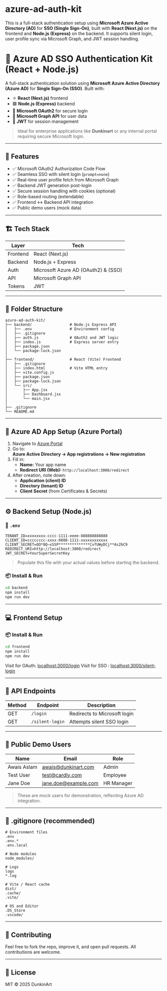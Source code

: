 # azure-ad-auth-kit
 This is a full-stack authentication setup using **Microsoft Azure Active Directory (AD)** for **SSO (Single Sign-On)**, built with **React (Next.js)** on the frontend and **Node.js (Express)** on the backend. It supports silent login, user profile sync via Microsoft Graph, and JWT session handling.
 # 🔐 Azure AD SSO Authentication Kit (React + Node.js)
 
 A full-stack authentication solution using **Microsoft Azure Active Directory (Azure AD)** for **Single Sign-On (SSO)**. Built with:
 
 - ⚛️ **React (Next.js)** frontend
 - 🟩 **Node.js (Express)** backend
 - 🔐 **Microsoft OAuth2** for secure login
 - 📡 **Microsoft Graph API** for user data
 - 🔑 **JWT** for session management
 
 > Ideal for enterprise applications like **Dunkinart** or any internal portal requiring secure Microsoft login.
 
 ---
 
 ## 🚀 Features
 
 - ✅ Microsoft OAuth2 Authorization Code Flow
 - ✅ Seamless SSO with silent login (`prompt=none`)
 - ✅ Real-time user profile fetch from Microsoft Graph
 - ✅ Backend JWT generation post-login
 - ✅ Secure session handling with cookies (optional)
 - ✅ Role-based routing (extendable)
 - ✅ Frontend ↔️ Backend API integration
 - ✅ Public demo users (mock data)
 
 ---
 
 ## 🏗️ Tech Stack
 
 | Layer     | Tech                      |
 |-----------|---------------------------|
 | Frontend  | React (Next.js)           |
 | Backend   | Node.js + Express         |
 | Auth      | Microsoft Azure AD (OAuth2) & (SSO) |
 | API       | Microsoft Graph API       |
 | Tokens    | JWT                       |
 
 ---
 
 ## 📁 Folder Structure
 
 ```
 azure-ad-auth-kit/
 ├── backend/                 # Node.js Express API
 │   ├── .env                 # Environment config
 │   ├── .gitignore
 │   ├── auth.js              # OAuth2 and JWT logic
 │   ├── index.js             # Express server entry
 │   ├── package.json
 │   └── package-lock.json
 │
 ├── frontend/                # React (Vite) Frontend
 │   ├── .gitignore
 │   ├── index.html           # Vite HTML entry
 │   ├── vite.config.js
 │   ├── package.json
 │   ├── package-lock.json
 │   └── src/
 │       ├── App.jsx
 │       ├── Dashboard.jsx
 │       └── main.jsx
 │
 ├── .gitignore
 └── README.md
 ```
 
 ---
 
 ## 🔐 Azure AD App Setup (Azure Portal)
 
 1. Navigate to [Azure Portal](https://portal.azure.com/)
 2. Go to:  
    **Azure Active Directory → App registrations → New registration**
 3. Fill in:
    - **Name:** Your app name
    - **Redirect URI (Web):** `http://localhost:3000/redirect`
 4. After creation, note down:
    - **Application (client) ID**
    - **Directory (tenant) ID**
    - **Client Secret** (from Certificates & Secrets)
 
 ---
 
 ## ⚙️ Backend Setup (Node.js)
 
 ### 📄 `.env`
 
 ```env
 TENANT_ID=xxxxxxxx-cccc-1111-eeee-888888888888
 CLIENT_ID=cccccccc-xxxx-8888-1111-xxxxxxxxxxxx
 CLIENT_SECRET=OO*8Q~xSSP**************CvfUWyDCj**As2bC9
 REDIRECT_URI=http://localhost:3000/redirect
 JWT_SECRET=YourSuperSecretKey
 ```
 
 > Populate this file with your actual values before starting the backend.
 
 ### 📦 Install & Run
 
 ```bash
 cd backend
 npm install
 npm run dev
 ```
 
 ---
 
 ## 💻 Frontend Setup
 
 ### 📦 Install & Run
 
 ```bash
 cd frontend
 npm install
 npm run dev
 ```
 
 Visit for OAuth: [localhost:3000/login](localhost:3000/login)
 Visit for SSO : [localhost:3000/silent-login](localhost:3000/silent-login)
 
 ---
 
 ## 🔌 API Endpoints
 
 | Method | Endpoint         | Description                    |
 |--------|------------------|--------------------------------|
 | GET    | `/login`         | Redirects to Microsoft login   |
 | GET    | `/silent-login`  | Attempts silent SSO login      |
 
 ---
 
 ## 👥 Public Demo Users
 
 | Name         | Email                 | Role        |
 |--------------|-----------------------|-------------|
 | Awais Aslam  | awais@dunkinart.com   | Admin       |
 | Test User    | test@cardly.com       | Employee    |
 | Jane Doe     | jane.doe@example.com  | HR Manager  |
 
 > These are mock users for demonstration, reflecting Azure AD integration.
 
 ---
 
 ## 📂 .gitignore (recommended)
 
 ```gitignore
 # Environment files
 .env
 .env.*
 .env.local
 
 # Node modules
 node_modules/
 
 # Logs
 logs
 *.log
 
 # Vite / React cache
 dist/
 .cache/
 .vite/
 
 # OS and Editor
 .DS_Store
 .vscode/
 ```
 
 ---
 
 ## 🤝 Contributing
 
 Feel free to fork the repo, improve it, and open pull requests. All contributions are welcome.
 
 ---
 
 ## 📄 License
 
 MIT © 2025 DunkinArt